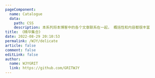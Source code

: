 ```yaml
---
pageComponent:
  name: Catalogue
  data:
    path: CSS
    description: 本系列将本博客中的各个文章联系在一起， 概括性和内容都很丰富
title: 《精华集合》
date: 2022-08-29 20:10:53
permalink: /WJY/delicate
article: false
comment: false
editLink: false
author:
  name: WJYGRIT
  link: https://github.com/GRITWJY
---
```


